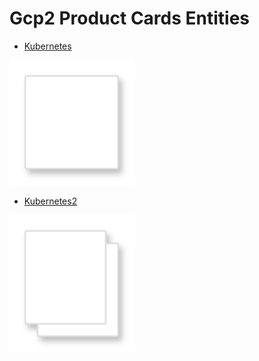 # Gcp2 Product Cards Entities


- [Kubernetes](./kubernetes.md)  
<img src="./kubernetes.png" width="200"/>

- [Kubernetes2](./kubernetes-2.md)  
<img src="./kubernetes-2.png" width="200"/>
